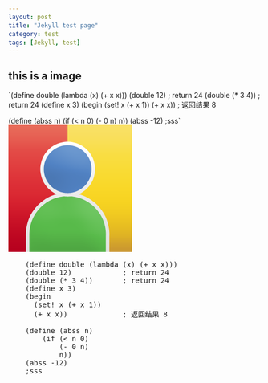 ```yaml
---
layout: post
title: "Jekyll test page"
category: test
tags: [Jekyll, test]
---
```

## this is a image
`(define double (lambda (x) (+ x x)))
(double 12)            ; return 24
(double (* 3 4))       ; return 24
(define x 3)
(begin
  (set! x (+ x 1))
  (+ x x))             ; 返回结果 8

(define (abss n)
    (if (< n 0)
        (- 0 n)
        n))
(abss -12)
;sss`
![](/images/usercolor.png)
<pre>
	(define double (lambda (x) (+ x x)))
	(double 12)            ; return 24
	(double (* 3 4))       ; return 24
	(define x 3)
	(begin
	  (set! x (+ x 1))
	  (+ x x))             ; 返回结果 8

	(define (abss n)
	    (if (< n 0)
	        (- 0 n)
	        n))
	(abss -12)
	;sss
</pre>